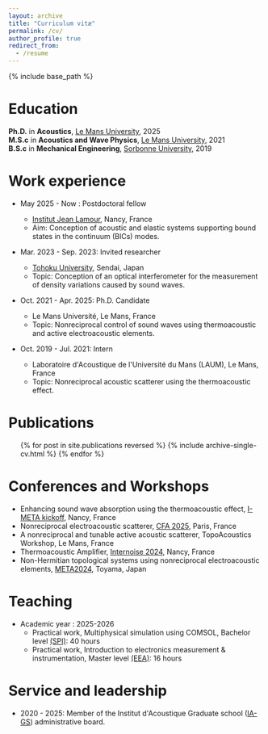 ```yaml
---
layout: archive
title: "Curriculum vitæ"
permalink: /cv/
author_profile: true
redirect_from:
  - /resume
---
```


{% include base_path %}

Education
======
 **Ph.D.** in **Acoustics**, [Le Mans University](https://laum.univ-lemans.fr/fr/index.html), 2025  
 **M.S.c** in **Acoustics and Wave Physics**, [Le Mans University](https://www.univ-lemans.fr/fr/formation/catalogue-des-formations/master-lmd-MLMD/sciences-technologies-sante-0004/master-acoustique-IXLYLOF4/parcours-international-master-s-degree-in-wave-physics-acoustics-JR7S4GX9.html), 2021  
 **B.S.c** in **Mechanical Engineering**, [Sorbonne University](https://www.sorbonne-universite.fr/en), 2019


Work experience
======
* May 2025 - Now : Postdoctoral fellow
  * [Institut Jean Lamour](https://ijl.univ-lorraine.fr), Nancy, France
  * Aim: Conception of acoustic and elastic systems supporting bound states in the continuum (BICs) modes.
    
* Mar. 2023 - Sep. 2023: Invited researcher
  * [Tohoku University](http://www.amsd.mech.tohoku.ac.jp/english.html), Sendai, Japan
  * Topic: Conception of an optical interferometer for the measurement of density variations caused by sound waves. 

* Oct. 2021 - Apr. 2025: Ph.D. Candidate
  * Le Mans Université, Le Mans, France
  * Topic: Nonreciprocal control of sound waves using thermoacoustic and active electroacoustic elements.
  
* Oct. 2019 - Jul. 2021: Intern
  * Laboratoire d'Acoustique de l'Université du Mans (LAUM), Le Mans, France
  * Topic: Nonreciprocal acoustic scatterer using the thermoacoustic effect.
  
Publications
======
  <ul>{% for post in site.publications reversed %}
    {% include archive-single-cv.html %}
  {% endfor %}</ul>
  
Conferences and Workshops
======
* Enhancing sound wave absorption using the thermoacoustic effect, [I-META kickoff](https://factuel.univ-lorraine.fr/article/retour-sur-journee-de-lancement-du-projet-impact-i-meta/), Nancy, France
* Nonreciprocal electroacoustic scatterer, [CFA 2025](https://cfa2025.fr), Paris, France
* A nonreciprocal and tunable active acoustic scatterer, TopoAcoustics Workshop, Le Mans, France
* Thermoacoustic Amplifier, [Internoise 2024](https://internoise2024.org), Nancy, France
* Non-Hermitian topological systems using nonreciprocal electroacoustic elements, [META2024](https://metaconferences.org/META24/index.php/META/index), Toyama, Japan


Teaching
======
* Academic year : 2025-2026
  * Practical work, Multiphysical simulation using COMSOL, Bachelor level [(SPI)](https://scifa.univ-lorraine.fr/content/sciences-pour-lingenieur-eea): 40 hours
  * Practical work, Introduction to electronics measurement & instrumentation, Master level [(EEA)](https://fst.univ-lorraine.fr/formations/master-electronique-energie-electrique-et-automatique/): 16 hours
  

  
Service and leadership
======
* 2020 - 2025: Member of the Institut d'Acoustique Graduate school ([IA-GS](https://iags.univ-lemans.fr/fr/index.html)) administrative board.
